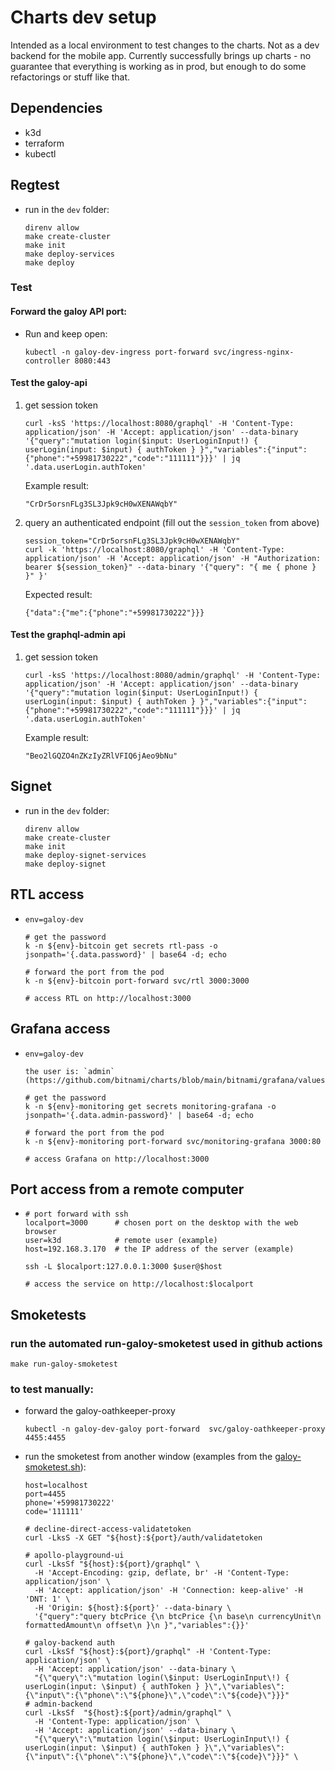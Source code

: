 # Charts dev setup

Intended as a local environment to test changes to the charts. Not as a dev backend for the mobile app.
Currently successfully brings up charts - no guarantee that everything is working as in prod, but enough to do some refactorings or stuff like that.

## Dependencies

- k3d
- terraform
- kubectl

## Regtest
* run in the `dev` folder:
  ```
  direnv allow
  make create-cluster
  make init
  make deploy-services
  make deploy
  ```

### Test

#### Forward the galoy API port:
* Run and keep open:
  ```
  kubectl -n galoy-dev-ingress port-forward svc/ingress-nginx-controller 8080:443
  ```
#### Test the galoy-api

1. get session token
    ```
    curl -ksS 'https://localhost:8080/graphql' -H 'Content-Type: application/json' -H 'Accept: application/json' --data-binary '{"query":"mutation login($input: UserLoginInput!) { userLogin(input: $input) { authToken } }","variables":{"input":{"phone":"+59981730222","code":"111111"}}}' | jq '.data.userLogin.authToken'
    ```

    Example result:
    ```
    "CrDr5orsnFLg3SL3Jpk9cH0wXENAWqbY"
    ```
2. query an authenticated endpoint (fill out the `session_token` from above)
    ```
    session_token="CrDr5orsnFLg3SL3Jpk9cH0wXENAWqbY"
    curl -k 'https://localhost:8080/graphql' -H 'Content-Type: application/json' -H 'Accept: application/json' -H "Authorization: bearer ${session_token}" --data-binary '{"query": "{ me { phone } }" }'
    ```
    Expected result:
    ```
    {"data":{"me":{"phone":"+59981730222"}}}
    ```
#### Test the graphql-admin api

1. get session token
    ```
    curl -ksS 'https://localhost:8080/admin/graphql' -H 'Content-Type: application/json' -H 'Accept: application/json' --data-binary '{"query":"mutation login($input: UserLoginInput!) { userLogin(input: $input) { authToken } }","variables":{"input":{"phone":"+59981730222","code":"111111"}}}' | jq '.data.userLogin.authToken'
    ```

    Example result:
    ```
    "Beo2lGQZO4nZKzIyZRlVFIQ6jAeo9bNu"
    ```

## Signet

* run in the `dev` folder:
  ```
  direnv allow
  make create-cluster
  make init
  make deploy-signet-services
  make deploy-signet
  ```

## RTL access
-
  ```
  env=galoy-dev

  # get the password
  k -n ${env}-bitcoin get secrets rtl-pass -o jsonpath='{.data.password}' | base64 -d; echo

  # forward the port from the pod
  k -n ${env}-bitcoin port-forward svc/rtl 3000:3000

  # access RTL on http://localhost:3000
  ```

## Grafana access
-
  ```
  env=galoy-dev

  the user is: `admin` (https://github.com/bitnami/charts/blob/main/bitnami/grafana/values.yaml#L76)

  # get the password
  k -n ${env}-monitoring get secrets monitoring-grafana -o jsonpath='{.data.admin-password}' | base64 -d; echo

  # forward the port from the pod
  k -n ${env}-monitoring port-forward svc/monitoring-grafana 3000:80

  # access Grafana on http://localhost:3000
  ```

## Port access from a remote computer
-
  ```
  # port forward with ssh
  localport=3000      # chosen port on the desktop with the web browser
  user=k3d            # remote user (example)
  host=192.168.3.170  # the IP address of the server (example)

  ssh -L $localport:127.0.0.1:3000 $user@$host

  # access the service on http://localhost:$localport
  ```

## Smoketests
### run the automated run-galoy-smoketest used in github actions
  ```
  make run-galoy-smoketest
  ```
### to test manually:

* forward the galoy-oathkeeper-proxy
  ```
  kubectl -n galoy-dev-galoy port-forward  svc/galoy-oathkeeper-proxy 4455:4455
  ```
* run the smoketest from another window (examples from the [galoy-smoketest.sh](/ci/tasks/galoy-smoketest.sh)):
  ```
  host=localhost
  port=4455
  phone='+59981730222'
  code='111111'
  
  # decline-direct-access-validatetoken
  curl -LksS -X GET "${host}:${port}/auth/validatetoken
  
  # apollo-playground-ui
  curl -LksSf "${host}:${port}/graphql" \
    -H 'Accept-Encoding: gzip, deflate, br' -H 'Content-Type: application/json' \
    -H 'Accept: application/json' -H 'Connection: keep-alive' -H 'DNT: 1' \
    -H 'Origin: ${host}:${port}' --data-binary \
    '{"query":"query btcPrice {\n btcPrice {\n base\n currencyUnit\n formattedAmount\n offset\n }\n }","variables":{}}'

  # galoy-backend auth
  curl -LksSf "${host}:${port}/graphql" -H 'Content-Type: application/json' \
    -H 'Accept: application/json' --data-binary \
    "{\"query\":\"mutation login(\$input: UserLoginInput\!) { userLogin(input: \$input) { authToken } }\",\"variables\":{\"input\":{\"phone\":\"${phone}\",\"code\":\"${code}\"}}}"
  # admin-backend
  curl -LksSf  "${host}:${port}/admin/graphql" \
    -H 'Content-Type: application/json' \
    -H 'Accept: application/json' --data-binary \
    "{\"query\":\"mutation login(\$input: UserLoginInput\!) { userLogin(input: \$input) { authToken } }\",\"variables\":{\"input\":{\"phone\":\"${phone}\",\"code\":\"${code}\"}}}" \
  ```

